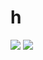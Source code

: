 # h
<img src="https://github-readme-stats.vercel.app/api?username=theverygaming&count_private=true&line_height=21&show_icons=true&hide_border=true&theme=dark"/>
<img src="https://github-readme-stats.vercel.app/api/top-langs/?username=theverygaming&layout=compact&card_width=250&hide_border=true&theme=dark"/>
